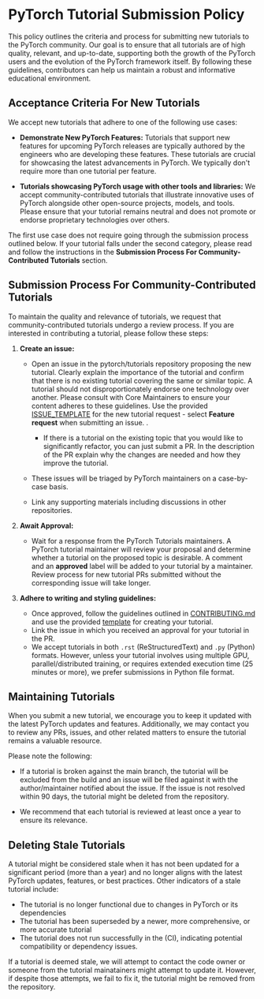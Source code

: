 # PyTorch Tutorial Submission Policy

This policy outlines the criteria and process for submitting new
tutorials to the PyTorch community.
Our goal is to ensure that all tutorials are of high quality,
relevant, and up-to-date, supporting both the growth of the PyTorch
users and the evolution of the PyTorch framework itself. By following
these guidelines, contributors can help us maintain a robust and
informative educational environment.

## Acceptance Criteria For New Tutorials

We accept new tutorials that adhere to one of the following use cases:

* **Demonstrate New PyTorch Features:** Tutorials that support new features
  for upcoming PyTorch releases are typically authored by the engineers who
  are developing these features. These tutorials are crucial for showcasing
  the latest advancements in PyTorch. We typically don't require more than
  one tutorial per feature.

* **Tutorials showcasing PyTorch usage with other tools and libraries:** We
  accept community-contributed tutorials that illustrate innovative uses of
  PyTorch alongside other open-source projects, models, and tools. Please
  ensure that your tutorial remains neutral and does not promote or endorse
  proprietary technologies over others.

The first use case does not require going through the submission
process outlined below. If your tutorial falls under the second category,
please read and follow the instructions in the
**Submission Process For Community-Contributed Tutorials** section.

## Submission Process For Community-Contributed Tutorials

To maintain the quality and relevance of tutorials, we request that
community-contributed tutorials undergo a review process. If you are
interested in contributing a tutorial, please follow these steps:

1. **Create an issue:**
   * Open an issue in the pytorch/tutorials repository proposing the
     new tutorial. Clearly explain the importance of the tutorial and
     confirm that there is no existing tutorial covering the same or
     similar topic. A tutorial should not disproportionately endorse
     one technology over another. Please consult with Core Maintainers
     to ensure your content adheres to these guidelines.
     Use the provided [ISSUE_TEMPLATE](https://github.com/pytorch/tutorials/blob/main/.github/ISSUE_TEMPLATE/feature-request.yml) for the new tutorial request - select **Feature request** when submitting an issue. .

     * If there is a tutorial on the existing topic that you would like
       to significantly refactor, you can just submit a PR. In the
       description of the PR explain why the changes are needed and
       how they improve the tutorial.

   * These issues will be triaged by PyTorch maintainers on a case-by-case basis. 
   * Link any supporting materials including discussions in other repositories.
     
1. **Await Approval:**
   * Wait for a response from the PyTorch Tutorials maintainers. A PyTorch
     tutorial maintainer will review your proposal and
     determine whether a tutorial on the proposed topic is desirable.
     A comment and an **approved** label will be added to your tutorial
     by a maintainer. Review process for new tutorial PRs submitted
     without the corresponding issue will take longer.
     
1. **Adhere to writing and styling guidelines:**
   * Once approved, follow the guidelines outlined in [CONTRIBUTING.md](https://github.com/pytorch/tutorials/blob/main/CONTRIBUTING.md)
     and use the provided [template](https://github.com/pytorch/tutorials/blob/main/beginner_source/template_tutorial.py) for creating your tutorial.
   * Link the issue in which you received an approval for your tutorial
     in the PR.
   * We accept tutorials in both ``.rst`` (ReStructuredText) and ``.py``
     (Python) formats. However, unless your tutorial involves using
     multiple GPU, parallel/distributed training, or requires extended
     execution time (25 minutes or more), we prefer submissions
     in Python file format.
     
## Maintaining Tutorials

When you submit a new tutorial, we encourage you to keep it updated
with the latest PyTorch updates and features. Additionally, we may
contact you to review any PRs, issues, and other related matters to
ensure the tutorial remains a valuable resource.

Please note the following: 

* If a tutorial is broken against the main branch, the tutorial will
  be excluded from the build and an issue will be filed against it
  with the author/maintainer notified about the issue. If the issue
  is not resolved within 90 days, the tutorial might be deleted from
  the repository.

* We recommend that each tutorial is reviewed at least once a year to
  ensure its relevance.

## Deleting Stale Tutorials

A tutorial might be considered stale when it has not been updated for
a significant period (more than a year) and no longer aligns with the
latest PyTorch updates, features, or best practices. Other indicators
of a stale tutorial include:

* The tutorial is no longer functional due to changes in PyTorch or
  its dependencies
* The tutorial has been superseded by a newer, more comprehensive, or
  more accurate tutorial
* The tutorial does not run successfully in the (CI), indicating
  potential compatibility or dependency issues.

If a tutorial is deemed stale, we will attempt to contact the code owner
or someone from the tutorial mainatainers might attempt to update it.
However, if despite those attempts, we fail to fix it, the tutorial
might be removed from the repository.
